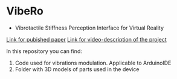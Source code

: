 # VibeRo

- Vibrotactile Stiffness Perception Interface for Virtual Reality

[Link for pubished paper](https://ieeexplore.ieee.org/document/8988217) 
[Link for video-description of the project](http://www.youtube.com/watch?v=zBJVJ5MA_d0&t=109s)

In this repository you can find:

1. Code used for vibrations modulation. Applicable to ArduinoIDE
2. Folder with 3D models of parts used in the device
